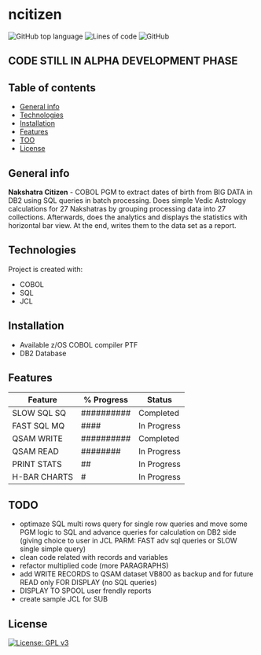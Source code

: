 # ncitizen
![GitHub top language](https://img.shields.io/github/languages/top/pak-center/ncitizen?style=plastic)
![Lines of code](https://img.shields.io/tokei/lines/github/pak-center/ncitizen?label=total%20lines%20of%20code&style=plastic)
![GitHub](https://img.shields.io/github/license/pak-center/ncitizen?style=plastic)
## CODE STILL IN ALPHA DEVELOPMENT PHASE
## Table of contents
* [General info](#general-info)
* [Technologies](#technologies)
* [Installation](#installation)
* [Features](#features)
* [TOO](#todo)
* [License](#license)
## General info
**Nakshatra Citizen** - COBOL PGM to extract dates of birth from BIG DATA in DB2 using SQL queries in batch processing.
Does simple Vedic Astrology calculations for 27 Nakshatras by grouping processing data into 27 collections. 
Afterwards, does the analytics and displays the statistics with horizontal bar view. At the end, writes them to the data set as a report.
## Technologies
Project is created with:
* COBOL 
* SQL 
* JCL
## Installation
* Available z/OS COBOL compiler PTF
* DB2 Database
## Features
| Feature       | % Progress | Status |
| ------------- | ---        |------- |
| SLOW SQL SQ   | ########## | Completed |
| FAST SQL MQ   | ####       | In Progress |
| QSAM WRITE    | ########## | Completed |
| QSAM READ     | ########   | In Progress |
| PRINT STATS   | ## | In Progress |
| H-BAR CHARTS  | # | In Progress |
## TODO
* optimaze SQL multi rows query for single row queries and move some PGM logic to SQL and advance queries for calculation on DB2 side (giving choice to user in JCL PARM: FAST adv sql queries or SLOW single simple query)
* clean code related with records and variables
* refactor multiplied code (more PARAGRAPHS)
* add WRITE RECORDS to QSAM dataset VB800 as backup and for future READ only FOR DISPLAY (no SQL queries)
* DISPLAY TO SPOOL user frendly reports
* create sample JCL for SUB
## License
[![License: GPL v3](https://img.shields.io/badge/License-GPLv3-blue.svg)](https://www.gnu.org/licenses/gpl-3.0)
